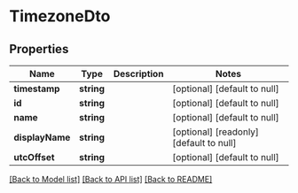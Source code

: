 # TimezoneDto

## Properties
Name | Type | Description | Notes
------------ | ------------- | ------------- | -------------
**timestamp** | **string** |  | [optional] [default to null]
**id** | **string** |  | [optional] [default to null]
**name** | **string** |  | [optional] [default to null]
**displayName** | **string** |  | [optional] [readonly] [default to null]
**utcOffset** | **string** |  | [optional] [default to null]

[[Back to Model list]](../README.md#documentation-for-models) [[Back to API list]](../README.md#documentation-for-api-endpoints) [[Back to README]](../README.md)


